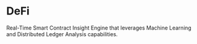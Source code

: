 # DeFi
Real-Time Smart Contract Insight Engine that leverages Machine Learning and Distributed Ledger Analysis capabilities.
